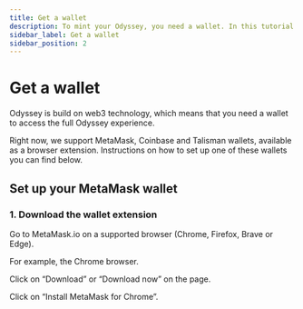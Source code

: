 ```yaml
---
title: Get a wallet
description: To mint your Odyssey, you need a wallet. In this tutorial we show you how to set up a polkadot{.js} wallet.
sidebar_label: Get a wallet
sidebar_position: 2
---
```


# Get a wallet

Odyssey is build on web3 technology, which means that you need a wallet to access the full Odyssey experience.

Right now, we support MetaMask, Coinbase and Talisman wallets, available as a browser extension. Instructions on how to set up one of these wallets you can find below.

## Set up your MetaMask wallet

### 1. Download the wallet extension

Go to MetaMask.io on a supported browser (Chrome, Firefox, Brave or Edge).

For example, the Chrome browser.

Click on “Download” or “Download now” on the page.

Click on “Install MetaMask for Chrome”.

